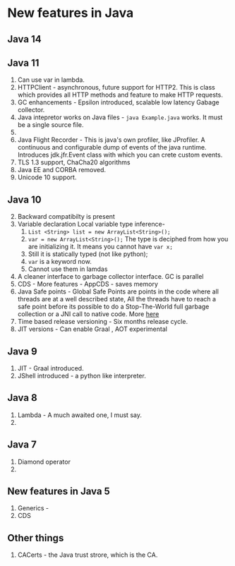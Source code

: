 # New features in Java 
## Java 14 

## Java 11
1. Can use var in lambda.
2. HTTPClient - asynchronous, future support for HTTP2. This is class which provides all HTTP methods and feature to make HTTP requests.
3. GC enhancements - Epsilon introduced, scalable low latency Gabage collector. 
4. Java intepretor works on Java files - `java Example.java` works. It must be a single source file. 
5. 
6. Java Flight Recorder - This is java's own profiler, like JProfiler. A continuous and configurable dump of events of the java runtime. Introduces jdk.jfr.Event class with which you can crete custom events. 
7. TLS 1.3 support, ChaCha20 algorithms
8.  Java EE and CORBA removed. 
9. Unicode 10 support. 
## Java 10
2. Backward compatibilty is present
3. Variable declaration Local variable type inference-  
	1. `List <String> list = new ArrayList<String>();` 
	2. `var = new ArrayList<String>();`  The type is deciphed from how you are initializing it. It means you cannot have `var x;`
	3. Still it is statically typed (not like python);
	4. `var` is a keyword now.
	5.  Cannot use them in lamdas
4. A cleaner interface to garbage collector interface.  GC is parallel
5. CDS - More features -  AppCDS - saves memory
6. Java Safe points - Global Safe Points are points in the code where all threads are at a well described state, All the threads have to reach a safe point before its possible to do a Stop-The-World full garbage collection or a JNI call to native code. More [here](http://robsjava.blogspot.com/2014/02/how-safe-points-effect-jni-and-garbage.html) 
7. Time based release versioning - Six months release cycle.
8. JIT versions - Can enable Graal , AOT experimental

## Java 9 
1. JIT - Graal introduced.
2. JShell introduced - a python like interpreter. 
## Java 8 
1. Lambda - A much awaited one, I must say. 
2. 
## Java 7 
1. Diamond operator
6. 
## New features in Java 5
1. Generics - 
2. CDS 

## Other things
1. CACerts - the Java trust strore, which is the CA. 
<!--stackedit_data:
eyJoaXN0b3J5IjpbLTEzMzQ0OTg3MjddfQ==
-->